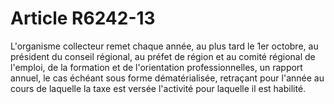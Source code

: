 # Article R6242-13

L'organisme collecteur remet chaque année, au plus tard le 1er octobre, au président du conseil régional, au préfet de région et au comité régional de l'emploi, de la formation et de l'orientation professionnelles, un rapport annuel, le cas échéant sous forme dématérialisée, retraçant pour l'année au cours de laquelle la taxe est versée l'activité pour laquelle il est habilité.